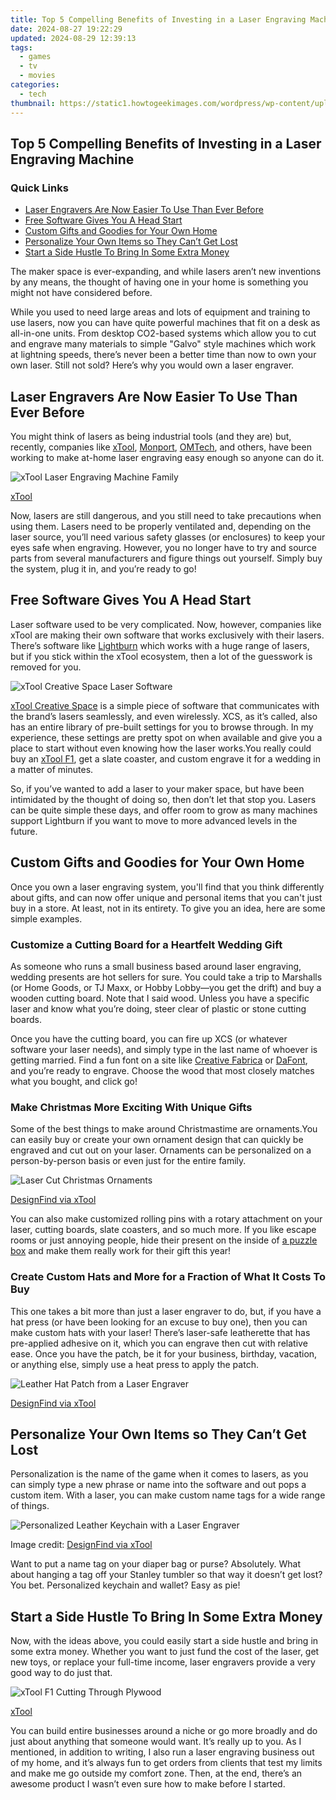 ```yaml
---
title: Top 5 Compelling Benefits of Investing in a Laser Engraving Machine
date: 2024-08-27 19:22:29
updated: 2024-08-29 12:39:13
tags:
  - games
  - tv
  - movies
categories:
  - tech
thumbnail: https://static1.howtogeekimages.com/wordpress/wp-content/uploads/wm/2024/07/a-laser-machine-engraving-on-wood.jpg
---
```


## Top 5 Compelling Benefits of Investing in a Laser Engraving Machine

### Quick Links

* [Laser Engravers Are Now Easier To Use Than Ever Before](https://apple-account.techidaily.com/how-to-fix-locked-apple-id-from-apple-iphone-11-by-drfone-ios/)
* [Free Software Gives You A Head Start](https://facebook-record-videos.techidaily.com/investing-5-yields-hundreds-of-new-viewers-now-in-2024/)
* [Custom Gifts and Goodies for Your Own Home](https://extra-information.techidaily.com/craft-your-own-story-10-best-cost-free-ios-photo-collage-tools-for-2024/)
* [Personalize Your Own Items so They Can’t Get Lost](https://facebook.techidaily.com/before-you-unplug-a-guide-to-closing-your-fb-account/)
* [Start a Side Hustle To Bring In Some Extra Money](https://screen-sharing-recording.techidaily.com/updated-2024-approved-fabled-frontiers-top-10-roguely-ventures/)

 The maker space is ever-expanding, and while lasers aren’t new inventions by any means, the thought of having one in your home is something you might not have considered before.

 While you used to need large areas and lots of equipment and training to use lasers, now you can have quite powerful machines that fit on a desk as all-in-one units. From desktop CO2-based systems which allow you to cut and engrave many materials to simple "Galvo" style machines which work at lightning speeds, there’s never been a better time than now to own your own laser. Still not sold? Here’s why you would own a laser engraver.

##  Laser Engravers Are Now Easier To Use Than Ever Before

 You might think of lasers as being industrial tools (and they are) but, recently, companies like [xTool](https://www.amazon.com/stores/xTool/page/A9DF5387-DFDF-42CF-A9BF-DC67E5DC39E5?tag=hotoge-20&ascsubtag=UUhtgUeUpU2003998&asc%5Frefurl=https%3A%2F%2Fwww.howtogeek.com%2F5-reasons-you-should-own-a-laser-engraver%2F&asc%5Fcampaign=Authority), [Monport](https://monportlaser.com/), [OMTech](https://omtechlaser.com/), and others, have been working to make at-home laser engraving easy enough so anyone can do it.

![xTool Laser Engraving Machine Family](https://static1.howtogeekimages.com/wordpress/wp-content/uploads/2024/07/xtool-machines-overview.png) 

[xTool](https://www.facebook.com/photo/?fbid=979065590891572&set=a.724744292990371)

 Now, lasers are still dangerous, and you still need to take precautions when using them. Lasers need to be properly ventilated and, depending on the laser source, you’ll need various safety glasses (or enclosures) to keep your eyes safe when engraving. However, you no longer have to try and source parts from several manufacturers and figure things out yourself. Simply buy the system, plug it in, and you’re ready to go!

##  Free Software Gives You A Head Start

 Laser software used to be very complicated. Now, however, companies like xTool are making their own software that works exclusively with their lasers. There’s software like [Lightburn](https://lightburnsoftware.com/) which works with a huge range of lasers, but if you stick within the xTool ecosystem, then a lot of the guesswork is removed for you.

![xTool Creative Space Laser Software](https://static1.howtogeekimages.com/wordpress/wp-content/uploads/2024/07/xtool-creative-space-laser-software.png) 

[xTool Creative Space](https://www.xtool.com/pages/software) is a simple piece of software that communicates with the brand’s lasers seamlessly, and even wirelessly. XCS, as it’s called, also has an entire library of pre-built settings for you to browse through. In my experience, these settings are pretty spot on when available and give you a place to start without even knowing how the laser works.You really could buy an [xTool F1](https://www.amazon.com/xTool-F1-Engraver-Lightning-Resolution/dp/B0CC56W8P6/?tag=hotoge-20&ascsubtag=UUhtgUeUpU2003998&asc%5Frefurl=https%3A%2F%2Fwww.howtogeek.com%2F5-reasons-you-should-own-a-laser-engraver%2F&asc%5Fcampaign=Authority), get a slate coaster, and custom engrave it for a wedding in a matter of minutes.

 So, if you’ve wanted to add a laser to your maker space, but have been intimidated by the thought of doing so, then don’t let that stop you. Lasers can be quite simple these days, and offer room to grow as many machines support Lightburn if you want to move to more advanced levels in the future.

##  Custom Gifts and Goodies for Your Own Home

 Once you own a laser engraving system, you'll find that you think differently about gifts, and can now offer unique and personal items that you can't just buy in a store. At least, not in its entirety. To give you an idea, here are some simple examples.

###  Customize a Cutting Board for a Heartfelt Wedding Gift

 As someone who runs a small business based around laser engraving, wedding presents are hot sellers for sure. You could take a trip to Marshalls (or Home Goods, or TJ Maxx, or Hobby Lobby—you get the drift) and buy a wooden cutting board. Note that I said wood. Unless you have a specific laser and know what you’re doing, steer clear of plastic or stone cutting boards.

 Once you have the cutting board, you can fire up XCS (or whatever software your laser needs), and simply type in the last name of whoever is getting married. Find a fun font on a site like [Creative Fabrica](https://www.creativefabrica.com/) or [DaFont](https://www.dafont.com/), and you’re ready to engrave. Choose the wood that most closely matches what you bought, and click go!

###  Make Christmas More Exciting With Unique Gifts

 Some of the best things to make around Christmastime are ornaments.You can easily buy or create your own ornament design that can quickly be engraved and cut out on your laser. Ornaments can be personalized on a person-by-person basis or even just for the entire family. 

![Laser Cut Christmas Ornaments](https://static1.howtogeekimages.com/wordpress/wp-content/uploads/2024/07/xtool-designfind-christmas-ornaments-laser-cut.png) 

[DesignFind via xTool](https://www.designfind.com/howtos/2910)

 You can also make customized rolling pins with a rotary attachment on your laser, cutting boards, slate coasters, and so much more. If you like escape rooms or just annoying people, hide their present on the inside of [a puzzle box](https://www.etsy.com/listing/1713414088/wooden-programmable-puzzle-boxlaser-cut?ga%5Forder=most%5Frelevant&ga%5Fsearch%5Ftype=all&ga%5Fview%5Ftype=gallery&ga%5Fsearch%5Fquery=puzzle+box+svg&ref=sr%5Fgallery-1-3&pro=1&dd=1&content%5Fsource=8ab179ea3e2b341896b60d732e51132638df5205%253A1713414088&organic%5Fsearch%5Fclick=1) and make them really work for their gift this year!

###  Create Custom Hats and More for a Fraction of What It Costs To Buy

 This one takes a bit more than just a laser engraver to do, but, if you have a hat press (or have been looking for an excuse to buy one), then you can make custom hats with your laser! There’s laser-safe leatherette that has pre-applied adhesive on it, which you can engrave then cut with relative ease. Once you have the patch, be it for your business, birthday, vacation, or anything else, simply use a heat press to apply the patch.

![Leather Hat Patch from a Laser Engraver](https://static1.howtogeekimages.com/wordpress/wp-content/uploads/2024/07/xtool-designfind-dad-hat-leather-patch-laser-cut.png) 

[DesignFind via xTool](https://www.designfind.com/howtos/9065)

##  Personalize Your Own Items so They Can’t Get Lost

 Personalization is the name of the game when it comes to lasers, as you can simply type a new phrase or name into the software and out pops a custom item. With a laser, you can make custom name tags for a wide range of things.

![Personalized Leather Keychain with a Laser Engraver](https://static1.howtogeekimages.com/wordpress/wp-content/uploads/2024/07/xtool-designfind-leather-keychain-personalized.png) 

Image credit: [DesignFind via xTool](https://www.designfind.com/howtos/11051)

 Want to put a name tag on your diaper bag or purse? Absolutely. What about hanging a tag off your Stanley tumbler so that way it doesn’t get lost? You bet. Personalized keychain and wallet? Easy as pie!

##  Start a Side Hustle To Bring In Some Extra Money

 Now, with the ideas above, you could easily start a side hustle and bring in some extra money. Whether you want to just fund the cost of the laser, get new toys, or replace your full-time income, laser engravers provide a very good way to do just that.

![xTool F1 Cutting Through Plywood](https://static1.howtogeekimages.com/wordpress/wp-content/uploads/2024/07/xtool-f1-ultra-cutting-performance.png) 

[xTool](https://www.youtube.com/watch?v=DHlZJU4uzp8&t=28s)

 You can build entire businesses around a niche or go more broadly and do just about anything that someone would want. It’s really up to you. As I mentioned, in addition to writing, I also run a laser engraving business out of my home, and it’s always fun to get orders from clients that test my limits and make me go outside my comfort zone. Then, at the end, there’s an awesome product I wasn’t even sure how to make before I started.

<ins class="adsbygoogle"
     style="display:block"
     data-ad-format="autorelaxed"
     data-ad-client="ca-pub-7571918770474297"
     data-ad-slot="1223367746"></ins>



<ins class="adsbygoogle"
     style="display:block"
     data-ad-client="ca-pub-7571918770474297"
     data-ad-slot="8358498916"
     data-ad-format="auto"
     data-full-width-responsive="true"></ins>

